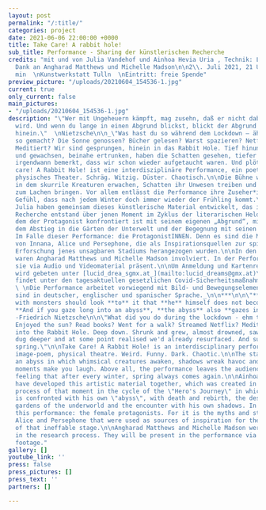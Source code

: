 ```yaml
---
layout: post
permalink: "/:title/"
categories: project
date: 2021-06-06 22:00:00 +0000
title: Take Care! A rabbit hole!
sub_title: Performance - Sharing der künstlerischen Recherche
credits: "mit und von Julia Vandehof und Ainhoa Hevia Uria , Technik: Leroy Werner,
  Dank an Angharad Matthews und Michelle Madson\n\n2\\. Juli 2021, 21 Uhr  \nCa. 45
  min  \nKunstwerkstatt Tulln  \nEintritt: freie Spende"
preview_picture: "/uploads/20210604_154536-1.jpg"
current: true
only_current: false
main_pictures:
- "/uploads/20210604_154536-1.jpg"
description: "\"Wer mit Ungeheuern kämpft, mag zusehn, daß er nicht dabei zum Ungeheuer
  wird. Und wenn du lange in einen Abgrund blickst, blickt der Abgrund auch in dich
  hinein.\"  \nNietzsche\n\n_\"Was hast du so während dem Lockdown – äh den Lockdowns
  so gemacht? Die Sonne genossen? Bücher gelesen? Warst spazieren? Netflix gestreamt?
  Meditiert? Wir sind gesprungen, hinein in das Rabbit Hole. Tief hinunter. Sind geschrumpft
  und gewachsen, beinahe ertrunken, haben die Schatten gesehen, tiefer gegraben und
  irgendwann bemerkt, dass wir schon wieder aufgetaucht waren. Und plötzlich ist Frühling.\"_\n\nTake
  care! A Rabbit Hole! ist eine interdisziplinäre Performance, ein poetisches Bilder-Gedicht,
  physisches Theater. Schräg. Witzig. Düster. Chaotisch.\n\nDie Bühne wird zum Abgrund,
  in dem skurrile Kreaturen erwachen, Schatten ihr Unwesen treiben und groteske Momente
  zum Lachen bringen. Vor allem entlässt die Performance ihre Zuseher*innen mit dem
  Gefühl, dass nach jedem Winter doch immer wieder der Frühling kommt.\n\nAinhoa und
  Julia haben gemeinsam dieses künstlerische Material entwickelt, das im Rahmen einer
  Recherche entstand über jenen Moment im Zyklus der literarischen Heldenreise, in
  dem der Protagonist konfrontiert ist mit seinem eigenen „Abgrund“, mit Tod und Wiedergeburt,
  dem Abstieg in die Gärten der Unterwelt und der Begegnung mit seinen eigenen Schatten.
  Im Falle dieser Performance: die ProtagonistINNEN. Denn es sind die Mythen und Geschichten
  von Innana, Alice und Persephone, die als Inspirationsquellen zur spielerischen
  Erforschung jenes unsagbaren Stadiums herangezogen wurden.\n\nIn den Researchprozess
  waren Angharad Matthews und Michelle Madson involviert. In der Performance sind
  sie via Audio und Videomaterial präsent.\n\nUm Anmeldung und Kartenreservierung
  wird gebeten unter [lucid_drea_sgmx.at_](mailto:lucid_dreams@gmx.at)\n\n_Die Veranstaltung
  findet unter den tagesaktuellen gesetzlichen Covid-Sicherheitsmaßnahmen statt._\n\n_
  \ \nDie Performance arbeitet vorwiegend mit Bild- und Bewegungselementen. Texte
  sind in deutscher, englischer und spanischer Sprache._\n\n***\n\n\"**He** who fights
  with monsters should look **to** it that **he** himself does not become a monster.
  **And if you gaze long into an abyss**, **the abyss** also **gazes into you**.\"
  -Friedrich Nietzsche\n\n\"What did you do during the lockdown - ehm the lockdowns?
  Enjoyed the sun? Read books? Went for a walk? Streamed Netflix? Meditated? We jumped,
  into the Rabbit Hole. Deep down. Shrunk and grew, almost drowned, saw the shadows,
  dug deeper and at some point realised we'd already resurfaced. And suddenly it's
  spring.\"\n\nTake Care! A Rabbit Hole! is an interdisciplinary performance, a poetic
  image-poem, physical theatre. Weird. Funny. Dark. Chaotic.\n\nThe stage becomes
  an abyss in which whimsical creatures awaken, shadows wreak havoc and grotesque
  moments make you laugh. Above all, the performance leaves the audience with the
  feeling that after every winter, spring always comes again.\n\nAinhoa and Julia
  have developed this artistic material together, which was created in a research
  process of that moment in the cycle of the \"Hero's Journey\" in which the protagonist
  is confronted with his own \"abyss\", with death and rebirth, the descent into the
  gardens of the underworld and the encounter with his own shadows. In the case of
  this performance: the female protagonists. For it is the myths and stories of Innana,
  Alice and Persephone that were used as sources of inspiration for the playful exploration
  of that ineffable stage.\n\nAngharad Matthews and Michelle Madson were involved
  in the research process. They will be present in the performance via audio and video
  footage."
gallery: []
youtube_link: ''
press: false
press_pictures: []
press_text: ''
partners: []

---
```


